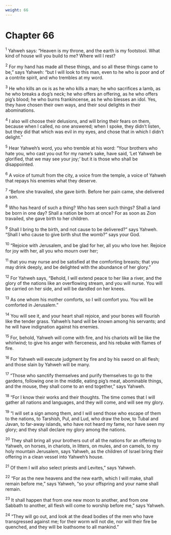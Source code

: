 ```yaml
---
weight: 66
---
```


# Chapter 66

<sup>1</sup> Yahweh says: “Heaven is my throne, and the earth is my footstool. What kind of house will you build to me? Where will I rest? 

<sup>2</sup> For my hand has made all these things, and so all these things came to be,” says Yahweh: “but I will look to this man, even to he who is poor and of a contrite spirit, and who trembles at my word. 

<sup>3</sup> He who kills an ox is as he who kills a man; he who sacrifices a lamb, as he who breaks a dog’s neck; he who offers an offering, as he who offers pig’s blood; he who burns frankincense, as he who blesses an idol. Yes, they have chosen their own ways, and their soul delights in their abominations. 

<sup>4</sup> I also will choose their delusions, and will bring their fears on them, because when I called, no one answered; when I spoke, they didn’t listen, but they did that which was evil in my eyes, and chose that in which I didn’t delight.” 

<sup>5</sup> Hear Yahweh’s word, you who tremble at his word: “Your brothers who hate you, who cast you out for my name’s sake, have said, ‘Let Yahweh be glorified, that we may see your joy;’ but it is those who shall be disappointed. 

<sup>6</sup> A voice of tumult from the city, a voice from the temple, a voice of Yahweh that repays his enemies what they deserve. 

<sup>7</sup> “Before she travailed, she gave birth. Before her pain came, she delivered a son. 

<sup>8</sup> Who has heard of such a thing? Who has seen such things? Shall a land be born in one day? Shall a nation be born at once? For as soon as Zion travailed, she gave birth to her children. 

<sup>9</sup> Shall I bring to the birth, and not cause to be delivered?” says Yahweh. “Shall I who cause to give birth shut the womb?” says your God. 

<sup>10</sup> “Rejoice with Jerusalem, and be glad for her, all you who love her. Rejoice for joy with her, all you who mourn over her; 

<sup>11</sup> that you may nurse and be satisfied at the comforting breasts; that you may drink deeply, and be delighted with the abundance of her glory.” 

<sup>12</sup> For Yahweh says, “Behold, I will extend peace to her like a river, and the glory of the nations like an overflowing stream, and you will nurse. You will be carried on her side, and will be dandled on her knees. 

<sup>13</sup> As one whom his mother comforts, so I will comfort you. You will be comforted in Jerusalem.” 

<sup>14</sup> You will see it, and your heart shall rejoice, and your bones will flourish like the tender grass. Yahweh’s hand will be known among his servants; and he will have indignation against his enemies. 

<sup>15</sup> For, behold, Yahweh will come with fire, and his chariots will be like the whirlwind; to give his anger with fierceness, and his rebuke with flames of fire. 

<sup>16</sup> For Yahweh will execute judgment by fire and by his sword on all flesh; and those slain by Yahweh will be many. 

<sup>17</sup> “Those who sanctify themselves and purify themselves to go to the gardens, following one in the middle, eating pig’s meat, abominable things, and the mouse, they shall come to an end together,” says Yahweh. 

<sup>18</sup> “For I know their works and their thoughts. The time comes that I will gather all nations and languages, and they will come, and will see my glory. 

<sup>19</sup> “I will set a sign among them, and I will send those who escape of them to the nations, to Tarshish, Pul, and Lud, who draw the bow, to Tubal and Javan, to far-away islands, who have not heard my fame, nor have seen my glory; and they shall declare my glory among the nations. 

<sup>20</sup> They shall bring all your brothers out of all the nations for an offering to Yahweh, on horses, in chariots, in litters, on mules, and on camels, to my holy mountain Jerusalem, says Yahweh, as the children of Israel bring their offering in a clean vessel into Yahweh’s house. 

<sup>21</sup> Of them I will also select priests and Levites,” says Yahweh. 

<sup>22</sup> “For as the new heavens and the new earth, which I will make, shall remain before me,” says Yahweh, “so your offspring and your name shall remain. 

<sup>23</sup> It shall happen that from one new moon to another, and from one Sabbath to another, all flesh will come to worship before me,” says Yahweh. 

<sup>24</sup> “They will go out, and look at the dead bodies of the men who have transgressed against me; for their worm will not die, nor will their fire be quenched, and they will be loathsome to all mankind.” 

